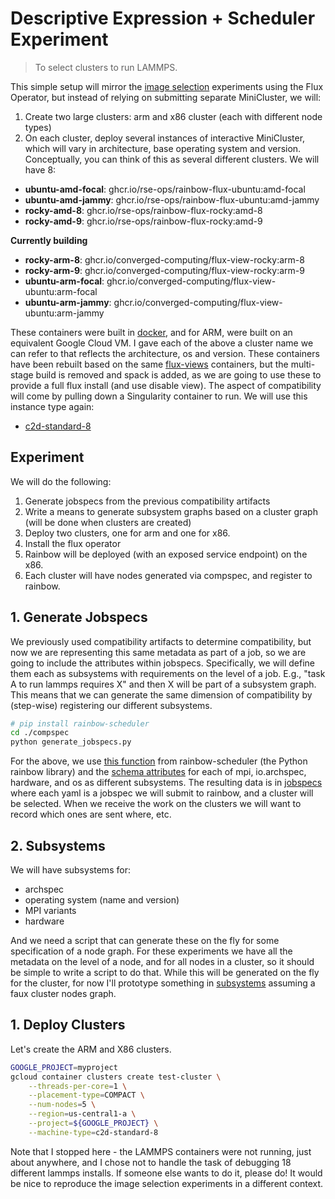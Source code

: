 # Descriptive Expression + Scheduler Experiment

> To select clusters to run LAMMPS.

This simple setup will mirror the [image selection](../flux-operator) experiments using the Flux Operator, but instead of relying on submitting separate MiniCluster, we will:

1. Create two large clusters: arm and x86 cluster (each with different node types)
2. On each cluster, deploy several instances of interactive MiniCluster, which will vary in architecture, base operating system and version.  Conceptually, you can think of this as several different clusters. We will have 8:

  - **ubuntu-amd-focal**: ghcr.io/rse-ops/rainbow-flux-ubuntu:amd-focal
  - **ubuntu-amd-jammy**: ghcr.io/rse-ops/rainbow-flux-ubuntu:amd-jammy
  - **rocky-amd-8**: ghcr.io/rse-ops/rainbow-flux-rocky:amd-8
  - **rocky-amd-9**: ghcr.io/rse-ops/rainbow-flux-rocky:amd-9

**Currently building**

  - **rocky-arm-8**: ghcr.io/converged-computing/flux-view-rocky:arm-8
  - **rocky-arm-9**: ghcr.io/converged-computing/flux-view-rocky:arm-9
  - **ubuntu-arm-focal**: ghcr.io/converged-computing/flux-view-ubuntu:arm-focal
  - **ubuntu-arm-jammy**: ghcr.io/converged-computing/flux-view-ubuntu:arm-jammy

These containers were built in [docker](docker), and for ARM, were built on an equivalent Google Cloud VM.
I gave each of the above a cluster name we can refer to that reflects the architecture, os and version.
These containers have been rebuilt based on the same [flux-views](https://github.com/converged-computing/flux-views) containers,
but the multi-stage build is removed and spack is added, as we are going to use these to provide a full flux install (and use disable view).
The aspect of compatibility will come by pulling down a Singularity container to run.
We will use this instance type again:

 - [c2d-standard-8](https://cloud.google.com/compute/docs/compute-optimized-machines#c2d_machine_types)

## Experiment

We will do the following:

1. Generate jobspecs from the previous compatibility artifacts
2. Write a means to generate subsystem graphs based on a cluster graph (will be done when clusters are created)
3. Deploy two clusters, one for arm and one for x86. 
4. Install the flux operator
5. Rainbow will be deployed (with an exposed service endpoint) on the x86.
6. Each cluster will have nodes generated via compspec, and register to rainbow.

## 1. Generate Jobspecs

We previously used compatibility artifacts to determine compatibility, but now we are representing this same metadata as part of a job, so we are going to include the attributes within jobspecs. Specifically, we will define them each as subsystems with requirements on the level of a job. E.g., "task A to run lammps requires X" and then X will be part of a subsystem graph. This means that we can generate the same dimension of compatibility by (step-wise) registering our different subsystems. 

```bash
# pip install rainbow-scheduler
cd ./compspec
python generate_jobspecs.py
```

For the above, we use [this function](https://github.com/converged-computing/rainbow/blob/8a8db39196d64536983ca6aaa6defdf229ea8b6a/python/v1/rainbow/jobspec/converter.py#L4-L47) from rainbow-scheduler (the Python rainbow library) and the [schema attributes](https://github.com/compspec/schemas) for each of mpi, io.archspec, hardware, and os as different subsystems. The resulting data is in [jobspecs](jobspecs) where each yaml is a jobspec we will submit to rainbow, and a cluster will be selected. When we receive the work on the clusters we will want to record which ones are sent where, etc.

## 2. Subsystems

We will have subsystems for:

- archspec 
- operating system (name and version)
- MPI variants
- hardware

And we need a script that can generate these on the fly for some specification of a node graph. For these experiments we have all the metadata on the level of a node, and for all nodes in a cluster, so it should be simple to write a script to do that. While this will be generated on the fly for the cluster, for now I'll prototype something in [subsystems](subsystems) assuming a faux cluster nodes graph.


## 1. Deploy Clusters

Let's create the ARM and X86 clusters.

```bash
GOOGLE_PROJECT=myproject
gcloud container clusters create test-cluster \
    --threads-per-core=1 \
    --placement-type=COMPACT \
    --num-nodes=5 \
    --region=us-central1-a \
    --project=${GOOGLE_PROJECT} \
    --machine-type=c2d-standard-8
```

Note that I stopped here - the LAMMPS containers were not running, just about anywhere, and I chose not to handle the task of debugging 18 different lammps installs. If someone else wants to do it, please do! It would be nice to reproduce the image selection experiments in a different context.


